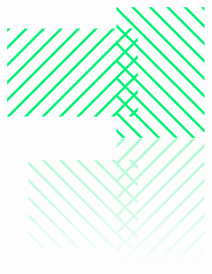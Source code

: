 <!DOCTYPE html>
<html lang="en">

<head>
  <meta charset="UTF-8">
  <meta http-equiv="X-UA-Compatible" content="IE=edge">
  <meta name="viewport" content="width=device-width, initial-scale=1.0">
  <title>CSS Animation Effects</title>
  <style>
    * {
      padding: 0;
      margin: 0;
      box-sizing: border-box;
    }

    body {
      display: flex;
      min-height: 100vh;
      justify-content: center;
      align-items: center;
      background: #000;
    }

    .container {
      position: relative;
      display: flex;
      justify-content: center;
      align-items: center;
      width: 100%;
      -webkit-box-reflect: below 2px linear-gradient(transparent, #0005);
    }

    .container .box {
      position: relative;
      width: 300px;
      height: 300px;
      background: linear-gradient(
        45deg,
        #00f376 10%,
        transparent 10%,
        transparent 50%,
        #00f376 50%,
        #00f376 60%,
        transparent 60%,
        transparent 100%
      );
      background-size: 40px 40px;
      transform: rotate(calc(var(--i) * 90deg));
      animation: animate 0.3s linear infinite;
    }

    @keyframes animate {
      0% {
        background-position: 0;
      }
      100% {
        background-position: 40px;
      }
    }

    @media only screen and (max-width: 768px) {
      .container .box {
        width: 200px;
        height: 200px;
      }
    }

    @media only screen and (max-width: 480px) {
      .container .box {
        width: 150px;
        height: 150px;
      }
    }
  </style>
</head>

<body>
  <div class="container">
    <div class="box" style="--i:1;"></div>
    <div class="box" style="--i:2;"></div>
  </div>
</body>

</html>
